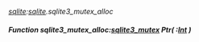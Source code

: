 _[sqlite](../../modules/sqlite/sqlite-module.md):[sqlite](../../modules/sqlite/sqlite-module.md).sqlite3\_mutex\_alloc_
##### Function sqlite3\_mutex\_alloc:[sqlite3_mutex](../../modules/sqlite/sqlite-sqlite3_mutex.md) Ptr( :[Int](../../modules/wonkey/wonkey-types-int.md) )
